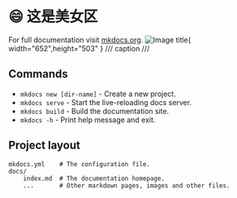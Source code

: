 # :smile: 这是美女区
For full documentation visit [mkdocs.org](https://www.mkdocs.org).
![Image title](https://img5.qy0.ru/data/3195/89/17570720536566.jpg){ width="652",height="503" }
/// caption
///

## Commands

* `mkdocs new [dir-name]` - Create a new project.
* `mkdocs serve` - Start the live-reloading docs server.
* `mkdocs build` - Build the documentation site.
* `mkdocs -h` - Print help message and exit.

## Project layout

    mkdocs.yml    # The configuration file.
    docs/
        index.md  # The documentation homepage.
        ...       # Other markdown pages, images and other files.
